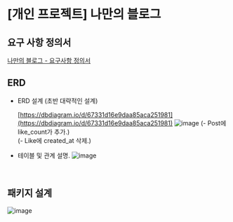 # [개인 프로젝트] 나만의 블로그

## 요구 사항 정의서

[나만의 블로그 - 요구사항 정의서](https://www.notion.so/13ef67ebe26b807e98c4dcf8e13fc6db?pvs=21)

## ERD

- ERD 설계 (초반 대략적인 설계)
    
    [https://dbdiagram.io/d/67331d16e9daa85aca251981](https://dbdiagram.io/d/67331d16e9daa85aca251981)
    ![image](https://github.com/user-attachments/assets/e85bbbd6-eeef-45be-ba59-a7bc0b3c2665)
(- Post에 like_count가 추가.)<br>
(- Like에 created_at 삭제.)


- 테이블 및 관계 설명.
![image](https://github.com/user-attachments/assets/84f0ac13-f1a5-41cf-b2ed-0557ad96da54)

<br>

## 패키지 설계

![image](https://github.com/user-attachments/assets/d94592ec-2c66-4e36-83bc-b60e0480e79d)

